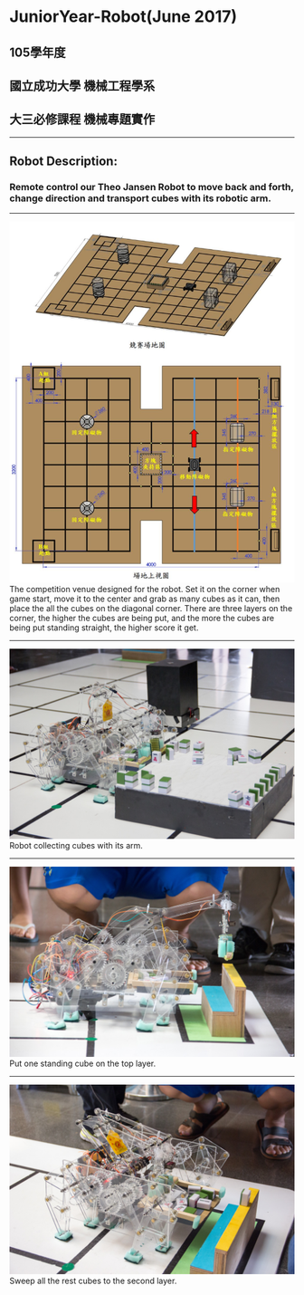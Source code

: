 # JuniorYear-Robot(June 2017)  
## 105學年度
## 國立成功大學  機械工程學系
## 大三必修課程  機械專題實作
***
## Robot Description:  
### Remote control our Theo Jansen Robot to move back and forth, change direction and transport cubes with its robotic arm.  
***
![competition venue](https://github.com/ElektrischesSchaf/JuniorYear-Robot/blob/master/robot_photo/4.jpg)  
The competition venue designed for the robot. Set it on the corner when game start, 
move it to the center and grab as many cubes as it can, then place the all the cubes on the diagonal corner. There are three 
layers on the corner, the higher the cubes are being put, and the more the cubes are being put standing straight, the higher score it get.   
***
![middle game](https://github.com/ElektrischesSchaf/JuniorYear-Robot/blob/master/robot_photo/1.jpg)  
Robot collecting cubes with its arm.  
***
![put one](https://github.com/ElektrischesSchaf/JuniorYear-Robot/blob/master/robot_photo/2.jpg)  
Put one standing cube on the top layer.  
***
![sweep](https://github.com/ElektrischesSchaf/JuniorYear-Robot/blob/master/robot_photo/3.jpg)  
Sweep all the rest cubes to the second layer.  
